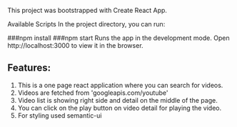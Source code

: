 This project was bootstrapped with Create React App.

Available Scripts
In the project directory, you can run:

###npm install
###npm start
Runs the app in the development mode.
Open http://localhost:3000 to view it in the browser.

## Features:

1. This is a one page react application where you can search for videos.
2. Videos are fetched from 'googleapis.com/youtube'
3. Video list is showing right side and detail on the middle of the page. 
4. You can click on the play button on video detail for playing the video. 
5. For styling used semantic-ui


